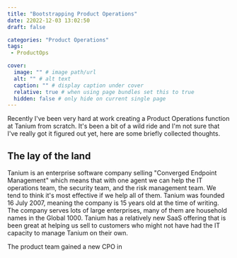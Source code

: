 ```yaml
---
title: "Bootstrapping Product Operations"
date: 22022-12-03 13:02:50
draft: false

categories: "Product Operations"
tags:
 - ProductOps

cover:
  image: "" # image path/url
  alt: "" # alt text
  caption: "" # display caption under cover
  relative: true # when using page bundles set this to true
  hidden: false # only hide on current single page
---
```


Recently I've been very hard at work creating a Product Operations function at Tanium from scratch.  It's been a bit of a wild ride and I'm not sure that I've really got it figured out yet, here are some briefly collected thoughts.

## The lay of the land
Tanium is an enterprise software company selling "Converged Endpoint Management" which means that with one agent we can help the IT operations team, the security team, and the risk management team.  We tend to think it's most effective if we help all of them.  Tanium was founded 16 July 2007, meaning the company is 15 years old at the time of writing.  The company serves lots of large enterprises, many of them are household names in the Global 1000.  Tanium has a relatively new SaaS offering that is been great at helping us sell to customers who might not have had the IT capacity to manage Tanium on their own. 

The product team gained a new CPO in 